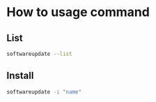 # How to usage command

## List

```bash
softwareupdate --list
```

## Install

```bash
softwareupdate -i "name"
```